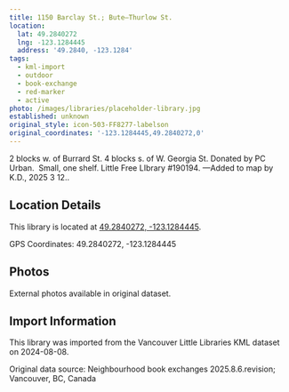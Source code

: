```yaml
---
title: 1150 Barclay St.; Bute—Thurlow St.
location:
  lat: 49.2840272
  lng: -123.1284445
  address: '49.2840, -123.1284'
tags:
  - kml-import
  - outdoor
  - book-exchange
  - red-marker
  - active
photo: /images/libraries/placeholder-library.jpg
established: unknown
original_style: icon-503-FF8277-labelson
original_coordinates: '-123.1284445,49.2840272,0'
---
```

2 blocks w. of Burrard St.
4 blocks s. of W. Georgia St.
Donated by PC Urban.  Small, one shelf.
Little Free LIbrary #190194.
—Added to map by K.D., 2025 3 12..

## Location Details

This library is located at [49.2840272, -123.1284445](https://www.google.com/maps?q=49.2840272,-123.1284445).

GPS Coordinates: 49.2840272, -123.1284445

## Photos

External photos available in original dataset.

## Import Information

This library was imported from the Vancouver Little Libraries KML dataset on 2024-08-08.

Original data source: Neighbourhood book exchanges 2025.8.6.revision; Vancouver, BC, Canada
